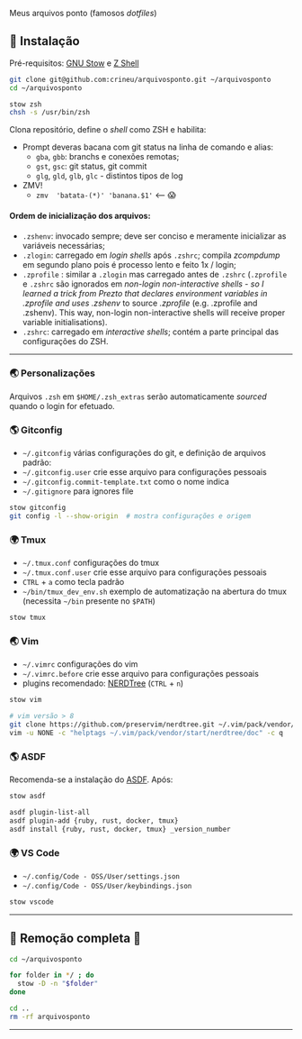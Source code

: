 Meus arquivos ponto (famosos _dotfiles_)

## :underage: Instalação

Pré-requisitos: [GNU Stow](https://www.gnu.org/software/stow/) e [Z Shell](http://zsh.sourceforge.net/Doc/Release/Introduction.html)

```bash
git clone git@github.com:crineu/arquivosponto.git ~/arquivosponto
cd ~/arquivosponto

stow zsh
chsh -s /usr/bin/zsh
```

Clona repositório, define o _shell_ como ZSH e habilita:

* Prompt deveras bacana com git status na linha de comando e alias:
    - `gba`, `gbb`: branchs e conexões remotas;
    - `gst`, `gsc`: git status, git commit
    - `glg`, `gld`, `glb`, `glc` - distintos tipos de log
* ZMV!
    - `zmv  'batata-(*)' 'banana.$1'` <-- :scream:

#### Ordem de inicialização dos arquivos:

* `.zshenv`: invocado sempre; deve ser conciso e meramente inicializar as variáveis necessárias;
* `.zlogin`: carregado em _login shells_ após `.zshrc`; compila _zcompdump_ em segundo plano pois é processo lento e feito 1x / login;
* `.zprofile` : similar a `.zlogin` mas carregado antes de `.zshrc` (`.zprofile` e  `.zshrc` são ignorados em _non-login non-interactive shells - so I learned a trick from Prezto that declares environment variables in _.zprofile_ and uses .zshenv_ to source _.zprofile_ (e.g. .zprofile and .zshenv). This way, non-login non-interactive shells will receive proper variable initialisations).
* `.zshrc`: carregado em _interactive shells_; contém a parte principal das configurações do ZSH.


---


### :earth_asia: Personalizações

Arquivos `.zsh` em `$HOME/.zsh_extras` serão automaticamente _sourced_ quando o login for efetuado.



### :earth_americas: Gitconfig

* `~/.gitconfig` várias configurações do git, e definição de arquivos padrão:
* `~/.gitconfig.user` crie esse arquivo para configurações pessoais
* `~/.gitconfig.commit-template.txt` como o nome indica
* `~/.gitignore` para ignores file

```bash
stow gitconfig
git config -l --show-origin  # mostra configurações e origem
```


### :earth_africa: Tmux

* `~/.tmux.conf` configurações do tmux
* `~/.tmux.conf.user` crie esse arquivo para configurações pessoais
* `CTRL` + `a` como tecla padrão
* `~/bin/tmux_dev_env.sh` exemplo de automatização na abertura do tmux (necessita `~/bin` presente no `$PATH`)

```bash
stow tmux
```

### :earth_asia: Vim

* `~/.vimrc` configurações do vim
* `~/.vimrc.before` crie esse arquivo para configurações pessoais
* plugins recomendado: [NERDTree](https://github.com/preservim/nerdtree) (`CTRL` + `n`)

```bash
stow vim

# vim versão > 8
git clone https://github.com/preservim/nerdtree.git ~/.vim/pack/vendor/start/nerdtree
vim -u NONE -c "helptags ~/.vim/pack/vendor/start/nerdtree/doc" -c q
```

### :earth_americas: ASDF

Recomenda-se a instalação do [ASDF](https://asdf-vm.com/#/core-manage-asdf-vm). Após:

```bash
stow asdf

asdf plugin-list-all
asdf plugin-add {ruby, rust, docker, tmux}
asdf install {ruby, rust, docker, tmux} _version_number
```

### :earth_africa: VS Code

* `~/.config/Code - OSS/User/settings.json`
* `~/.config/Code - OSS/User/keybindings.json`

```bash
stow vscode
```


---

## :volcano: Remoção completa :volcano:

```bash
cd ~/arquivosponto

for folder in */ ; do
  stow -D -n "$folder"
done

cd ..
rm -rf arquivosponto
```

---

<!-- :new_moon: -->
<!-- :waxing_crescent_moon: -->
<!-- :first_quarter_moon: -->
<!-- :waxing_gibbous_moon: -->
<!-- :full_moon: -->
<!-- :waning_gibbous_moon: -->
<!-- :last_quarter_moon: -->
<!-- :waning_crescent_moon: -->
<!-- :last_quarter_moon_with_face: -->
<!-- :first_quarter_moon_with_face: -->
<!-- :moon: -->
